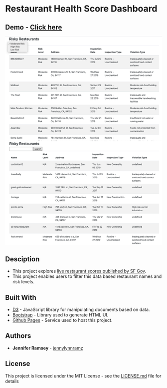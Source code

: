 # Restaurant Health Score Dashboard

## Demo - [Click here](http://jennylynnramz.com/RestaurantHealthScores/)

![Preview](https://github.com/jennylynnramz/jennylynnramz.github.io/blob/master/Photos/restaurant-risk-risk-level.png?raw=true)
![Preview](https://github.com/jennylynnramz/jennylynnramz.github.io/blob/master/Photos/restaurant-risk-search.png)

## Desciption
* This project explores [live restaurant scores published by SF Gov](https://data.sfgov.org/Health-and-Social-Services/Restaurant-Scores-LIVES-Standard/pyih-qa8i).
* This project enables users to filter this data based restaurant names and risk levels.

## Built With

* [D3](https://d3js.org/) - JavaScript library for manipulating documents based on data.
* [Bootstrap](https://getbootstrap.com/) - Library used to generate HTML UI. 
* [Github Pages](https://pages.github.com/) - Service used to host this project.


## Authors

* **Jennifer Ramsey** - [jennylynnramz](https://github.com/jennylynnramz)


## License

This project is licensed under the MIT License - see the [LICENSE.md](LICENSE.md) file for details
